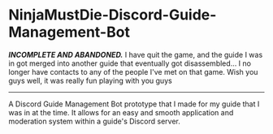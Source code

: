# NinjaMustDie-Discord-Guide-Management-Bot

***INCOMPLETE AND ABANDONED.*** I have quit the game, and the guide I was in got merged into another guide that eventually got disassembled... I no longer have contacts to any of the people I've met on that game. Wish you guys well, it was really fun playing with you guys
***
A Discord Guide Management Bot prototype that I made for my guide that I was in at the time. It allows for an easy and smooth application and moderation system within a guide's Discord server.

